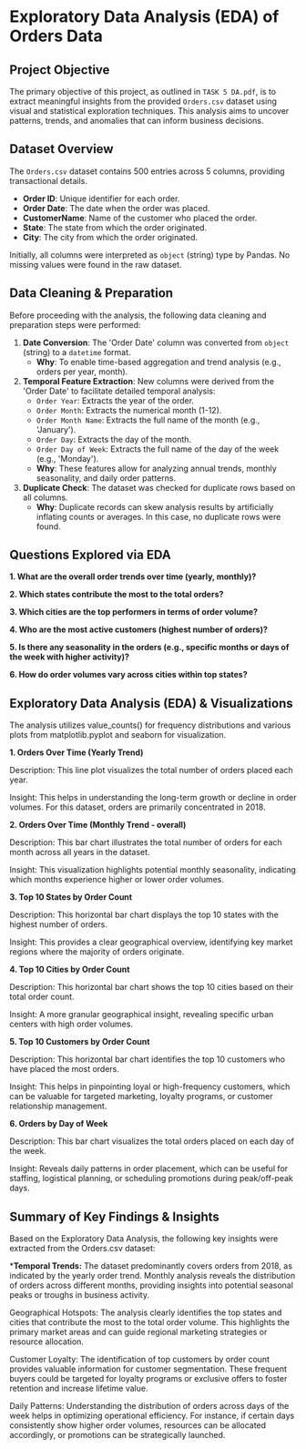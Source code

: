 # Exploratory Data Analysis (EDA) of Orders Data

## Project Objective

The primary objective of this project, as outlined in `TASK 5 DA.pdf`, is to extract meaningful insights from the provided `Orders.csv` dataset using visual and statistical exploration techniques. This analysis aims to uncover patterns, trends, and anomalies that can inform business decisions.

## Dataset Overview

The `Orders.csv` dataset contains 500 entries across 5 columns, providing transactional details.

-   **Order ID**: Unique identifier for each order.
-   **Order Date**: The date when the order was placed.
-   **CustomerName**: Name of the customer who placed the order.
-   **State**: The state from which the order originated.
-   **City**: The city from which the order originated.

Initially, all columns were interpreted as `object` (string) type by Pandas. No missing values were found in the raw dataset.

## Data Cleaning & Preparation

Before proceeding with the analysis, the following data cleaning and preparation steps were performed:

1.  **Date Conversion**: The 'Order Date' column was converted from `object` (string) to a `datetime` format.
    -   **Why**: To enable time-based aggregation and trend analysis (e.g., orders per year, month).
2.  **Temporal Feature Extraction**: New columns were derived from the 'Order Date' to facilitate detailed temporal analysis:
    -   `Order Year`: Extracts the year of the order.
    -   `Order Month`: Extracts the numerical month (1-12).
    -   `Order Month Name`: Extracts the full name of the month (e.g., 'January').
    -   `Order Day`: Extracts the day of the month.
    -   `Order Day of Week`: Extracts the full name of the day of the week (e.g., 'Monday').
    -   **Why**: These features allow for analyzing annual trends, monthly seasonality, and daily order patterns.
3.  **Duplicate Check**: The dataset was checked for duplicate rows based on all columns.
    -   **Why**: Duplicate records can skew analysis results by artificially inflating counts or averages. In this case, no duplicate rows were found.

## Questions Explored via EDA

**1. What are the overall order trends over time (yearly, monthly)?**

**2. Which states contribute the most to the total orders?**

**3. Which cities are the top performers in terms of order volume?**

**4. Who are the most active customers (highest number of orders)?**

**5. Is there any seasonality in the orders (e.g., specific months or days of the week with higher activity)?**

**6. How do order volumes vary across cities within top states?**

## Exploratory Data Analysis (EDA) & Visualizations
The analysis utilizes value_counts() for frequency distributions and various plots from matplotlib.pyplot and seaborn for visualization.

**1. Orders Over Time (Yearly Trend)**

Description: This line plot visualizes the total number of orders placed each year.

Insight: This helps in understanding the long-term growth or decline in order volumes. For this dataset, orders are primarily concentrated in 2018.

**2. Orders Over Time (Monthly Trend - overall)**

Description: This bar chart illustrates the total number of orders for each month across all years in the dataset.

Insight: This visualization highlights potential monthly seasonality, indicating which months experience higher or lower order volumes.

**3. Top 10 States by Order Count**

Description: This horizontal bar chart displays the top 10 states with the highest number of orders.

Insight: This provides a clear geographical overview, identifying key market regions where the majority of orders originate.

**4. Top 10 Cities by Order Count**

Description: This horizontal bar chart shows the top 10 cities based on their total order count.

Insight: A more granular geographical insight, revealing specific urban centers with high order volumes.

**5. Top 10 Customers by Order Count**

Description: This horizontal bar chart identifies the top 10 customers who have placed the most orders.

Insight: This helps in pinpointing loyal or high-frequency customers, which can be valuable for targeted marketing, loyalty programs, or customer relationship management.

**6. Orders by Day of Week**

Description: This bar chart visualizes the total orders placed on each day of the week.

Insight: Reveals daily patterns in order placement, which can be useful for staffing, logistical planning, or scheduling promotions during peak/off-peak days.

## Summary of Key Findings & Insights
Based on the Exploratory Data Analysis, the following key insights were extracted from the Orders.csv dataset:

***Temporal Trends:** The dataset predominantly covers orders from 2018, as indicated by the yearly order trend. Monthly analysis reveals the distribution of orders across different months, providing insights into potential seasonal peaks or troughs in business activity.

Geographical Hotspots: The analysis clearly identifies the top states and cities that contribute the most to the total order volume. This highlights the primary market areas and can guide regional marketing strategies or resource allocation.

Customer Loyalty: The identification of top customers by order count provides valuable information for customer segmentation. These frequent buyers could be targeted for loyalty programs or exclusive offers to foster retention and increase lifetime value.

Daily Patterns: Understanding the distribution of orders across days of the week helps in optimizing operational efficiency. For instance, if certain days consistently show higher order volumes, resources can be allocated accordingly, or promotions can be strategically launched.
